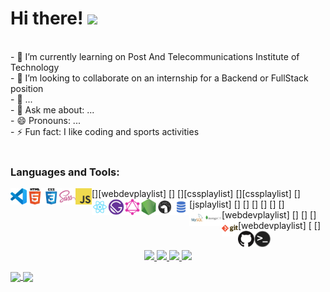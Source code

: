 <h1> Hi there! <img src="https://media.giphy.com/media/mGcNjsfWAjY5AEZNw6/giphy.gif" width="50"></h1>
<br>
- 🌱 I’m currently learning on Post And Telecommunications Institute of Technology
<br>
- 👯 I’m looking to collaborate on an internship for a Backend or FullStack position
<br>
- 🤔 ...
<br>
- 💬 Ask me about: ...
<br>
- 😄 Pronouns: ...
<br>
- ⚡ Fun fact: I like coding and sports activities
<br>
<br />

### Languages and Tools:

[<img align="left" alt="Visual Studio Code" width="26px" src="https://raw.githubusercontent.com/github/explore/80688e429a7d4ef2fca1e82350fe8e3517d3494d/topics/visual-studio-code/visual-studio-code.png" />][webdevplaylist]
[<img align="left" alt="HTML5" width="26px" src="https://raw.githubusercontent.com/github/explore/80688e429a7d4ef2fca1e82350fe8e3517d3494d/topics/html/html.png" />]
[<img align="left" alt="CSS3" width="26px" src="https://raw.githubusercontent.com/github/explore/80688e429a7d4ef2fca1e82350fe8e3517d3494d/topics/css/css.png" />][cssplaylist]
[<img align="left" alt="Sass" width="26px" src="https://raw.githubusercontent.com/github/explore/80688e429a7d4ef2fca1e82350fe8e3517d3494d/topics/sass/sass.png" />][cssplaylist]
[<img align="left" alt="JavaScript" width="26px" src="https://raw.githubusercontent.com/github/explore/80688e429a7d4ef2fca1e82350fe8e3517d3494d/topics/javascript/javascript.png" />][jsplaylist]
[<img align="left" alt="React" width="26px" src="https://raw.githubusercontent.com/github/explore/80688e429a7d4ef2fca1e82350fe8e3517d3494d/topics/react/react.png" />]
[<img align="left" alt="Gatsby" width="26px" src="https://raw.githubusercontent.com/github/explore/e94815998e4e0713912fed477a1f346ec04c3da2/topics/gatsby/gatsby.png" />]
[<img align="left" alt="GraphQL" width="26px" src="https://raw.githubusercontent.com/github/explore/80688e429a7d4ef2fca1e82350fe8e3517d3494d/topics/graphql/graphql.png" />]
[<img align="left" alt="Node.js" width="26px" src="https://raw.githubusercontent.com/github/explore/80688e429a7d4ef2fca1e82350fe8e3517d3494d/topics/nodejs/nodejs.png" />]
[<img align="left" alt="Deno" width="26px" src="https://raw.githubusercontent.com/github/explore/361e2821e2dea67711cde99c9c40ed357061cf27/topics/deno/deno.png" />]
[<img align="left" alt="SQL" width="26px" src="https://raw.githubusercontent.com/github/explore/80688e429a7d4ef2fca1e82350fe8e3517d3494d/topics/sql/sql.png" />][webdevplaylist]
[<img align="left" alt="MySQL" width="26px" src="https://raw.githubusercontent.com/github/explore/80688e429a7d4ef2fca1e82350fe8e3517d3494d/topics/mysql/mysql.png" />]
[<img align="left" alt="MongoDB" width="26px" src="https://raw.githubusercontent.com/github/explore/80688e429a7d4ef2fca1e82350fe8e3517d3494d/topics/mongodb/mongodb.png" />]
[<img align="left" alt="Git" width="26px" src="https://raw.githubusercontent.com/github/explore/80688e429a7d4ef2fca1e82350fe8e3517d3494d/topics/git/git.png" />][webdevplaylist]
[<img align="left" alt="GitHub" width="26px" src="https://raw.githubusercontent.com/github/explore/78df643247d429f6cc873026c0622819ad797942/topics/github/github.png" />
[<img align="left" alt="Terminal" width="26px" src="https://raw.githubusercontent.com/github/explore/80688e429a7d4ef2fca1e82350fe8e3517d3494d/topics/terminal/terminal.png" />]
<br />
<br />
<p align="center">
  <a href="https://twitter.com/tien61395661">
        <img src="https://img.shields.io/twitter/follow/tien61395661?style=for-the-badge&label=%40tien61395661&logo=twitter&logoColor=00AEFF&labelColor=black&color=7fff00">
  </a>
  <a href="https://www.linkedin.com/in/ngo-si-tien-b7715515a/">
    <img src="https://img.shields.io/badge/-Ngo%20Si%20Tien-blue?style=for-the-badge&logo=Linkedin&logoColor=00AEFF&labelColor=black&color=black">
  </a>
  
  <a href="https://www.instagram.com/nst173__/">
      <img src="https://img.shields.io/badge/-Ngo%20Si%20Tien-white?style=for-the-badge&logo=Instagram&logoColor=00AEFF&labelColor=black&color=black">
    </a>
    
  <a href="https://www.facebook.com/profile.php?id=100010431690702">
        <img src="https://img.shields.io/badge/-Ngo%20Si%20Tien-blue?style=for-the-badge&logo=Facebook&logoColor=00AEFF&labelColor=black&color=black">
      </a>
      
</p>

  <a href="https://github.com/sitien173">
  <img align="center" src="https://github-readme-stats.vercel.app/api?username=sitien173&count_private=true&show_icons=true&theme=chartreuse-dark" />
  </a>
  <a href="https://github.com/sitien173">
    <img align="center" src="https://github-readme-stats.vercel.app/api/top-langs/?username=sitien173&layout=compact&theme=chartreuse-dark&langs_count=8" />
  </a>
<br>



